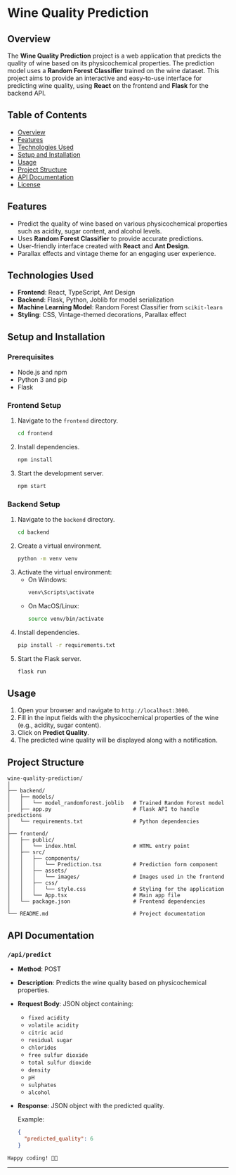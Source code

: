 # Wine Quality Prediction

## Overview
The **Wine Quality Prediction** project is a web application that predicts the quality of wine based on its physicochemical properties. The prediction model uses a **Random Forest Classifier** trained on the wine dataset. This project aims to provide an interactive and easy-to-use interface for predicting wine quality, using **React** on the frontend and **Flask** for the backend API.

## Table of Contents
- [Overview](#overview)
- [Features](#features)
- [Technologies Used](#technologies-used)
- [Setup and Installation](#setup-and-installation)
- [Usage](#usage)
- [Project Structure](#project-structure)
- [API Documentation](#api-documentation)
- [License](#license)

## Features
- Predict the quality of wine based on various physicochemical properties such as acidity, sugar content, and alcohol levels.
- Uses **Random Forest Classifier** to provide accurate predictions.
- User-friendly interface created with **React** and **Ant Design**.
- Parallax effects and vintage theme for an engaging user experience.

## Technologies Used
- **Frontend**: React, TypeScript, Ant Design
- **Backend**: Flask, Python, Joblib for model serialization
- **Machine Learning Model**: Random Forest Classifier from `scikit-learn`
- **Styling**: CSS, Vintage-themed decorations, Parallax effect

## Setup and Installation

### Prerequisites
- Node.js and npm
- Python 3 and pip
- Flask

### Frontend Setup
1. Navigate to the `frontend` directory.
   ```bash
   cd frontend
   ```
2. Install dependencies.
   ```bash
   npm install
   ```
3. Start the development server.
   ```bash
   npm start
   ```

### Backend Setup
1. Navigate to the `backend` directory.
   ```bash
   cd backend
   ```
2. Create a virtual environment.
   ```bash
   python -m venv venv
   ```
3. Activate the virtual environment:
   - On Windows:
     ```bash
     venv\Scripts\activate
     ```
   - On MacOS/Linux:
     ```bash
     source venv/bin/activate
     ```
4. Install dependencies.
   ```bash
   pip install -r requirements.txt
   ```
5. Start the Flask server.
   ```bash
   flask run
   ```

## Usage
1. Open your browser and navigate to `http://localhost:3000`.
2. Fill in the input fields with the physicochemical properties of the wine (e.g., acidity, sugar content).
3. Click on **Predict Quality**.
4. The predicted wine quality will be displayed along with a notification.

## Project Structure
```
wine-quality-prediction/
│
├── backend/
│   ├── models/
│   │   └── model_randomforest.joblib   # Trained Random Forest model
│   ├── app.py                          # Flask API to handle predictions
│   └── requirements.txt                # Python dependencies
│
├── frontend/
│   ├── public/
│   │   └── index.html                  # HTML entry point
│   ├── src/
│   │   ├── components/
│   │   │   └── Prediction.tsx          # Prediction form component
│   │   ├── assets/
│   │   │   └── images/                 # Images used in the frontend
│   │   ├── css/
│   │   │   └── style.css               # Styling for the application
│   │   └── App.tsx                     # Main app file
│   └── package.json                    # Frontend dependencies
│
└── README.md                           # Project documentation
```

## API Documentation

### `/api/predict`
- **Method**: POST
- **Description**: Predicts the wine quality based on physicochemical properties.
- **Request Body**: JSON object containing:
  - `fixed acidity`
  - `volatile acidity`
  - `citric acid`
  - `residual sugar`
  - `chlorides`
  - `free sulfur dioxide`
  - `total sulfur dioxide`
  - `density`
  - `pH`
  - `sulphates`
  - `alcohol`
- **Response**: JSON object with the predicted quality.
  
  Example:
  ```json
  {
    "predicted_quality": 6
  }
  ```

```bash
Happy coding! 🍷✨
```
---
